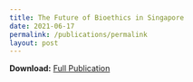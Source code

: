 ```yaml
---
title: The Future of Bioethics in Singapore
date: 2021-06-17
permalink: /publications/permalink
layout: post
---
```

**Download:** [Full Publication](go.gov.sg)
